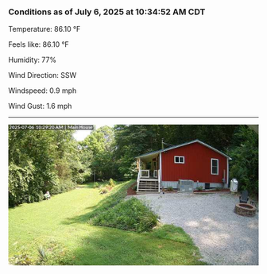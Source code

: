 ### Conditions as of July 6, 2025 at 10:34:52 AM CDT 

Temperature: 86.10 &deg;F

Feels like: 86.10 &deg;F

Humidity: 77%

Wind Direction: SSW

Windspeed: 0.9 mph

Wind Gust: 1.6 mph

---

<img src="./images/latest.jpeg"/>

